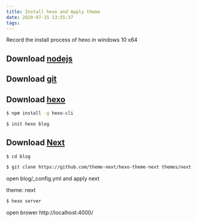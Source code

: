 ```yaml
---
title: Install hexo and Apply theme
date: 2020-07-15 13:55:37
tags:
---
```

Record the install process of hexo in windows 10 x64

## Download [nodejs](https://nodejs.org/en/)

## Download [git](https://git-scm.com/download/win)

## Download [hexo](https://hexo.io/)

``` bash
$ npm install -g hexo-cli
```

``` bash
$ init hexo blog
```

## Download [Next](https://github.com/theme-next/hexo-theme-next)

``` bash
$ cd blog
```

``` bash
$ git clone https://github.com/theme-next/hexo-theme-next themes/next
```

open blog/_config.yml and apply next

theme: next 

``` bash
$ hexo server
```

open brower http://localhost:4000/








